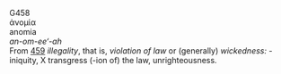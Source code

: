 <body>
  <p>G458<br>  ἀνομία  <br> anomia  <br><i>an-om-ee‘-ah </i><br>From <a href="g0459.htm">459</a>  <i>illegality</i>, that is, <i>violation</i> <i>of</i> <i>law</i> or (generally) <i>wickedness:</i> - iniquity, X transgress (-ion of) the law, unrighteousness.<br></p>
 </body>